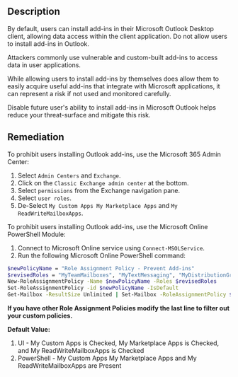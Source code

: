## Description

By default, users can install add-ins in their Microsoft Outlook Desktop client, allowing data access within the client application. Do not allow users to install add-ins in Outlook.

Attackers commonly use vulnerable and custom-built add-ins to access data in user applications.

While allowing users to install add-ins by themselves does allow them to easily acquire useful add-ins that integrate with Microsoft applications, it can represent a risk if not used and monitored carefully.

Disable future user's ability to install add-ins in Microsoft Outlook helps reduce your threat-surface and mitigate this risk.

## Remediation

To prohibit users installing Outlook add-ins, use the Microsoft 365 Admin Center:

1. Select `Admin Centers` and `Exchange`.
2. Click on the `Classic Exchange admin center` at the bottom.
3. Select `permissions` from the Exchange navigation pane.
4. Select `user roles`.
5. De-Select `My Custom Apps My Marketplace Apps` and `My ReadWriteMailboxApps`.

To prohibit users installing Outlook add-ins, use the Microsoft Online PowerShell Module:

1. Connect to Microsoft Online service using `Connect-MSOLService`.
2. Run the following Microsoft Online PowerShell command:

```bash
$newPolicyName = "Role Assignment Policy - Prevent Add-ins"
$revisedRoles = "MyTeamMailboxes", "MyTextMessaging", "MyDistributionGroups", "MyMailSubscriptions", "MyBaseOptions", "MyVoiceMail", "MyProfileInformation", "MyContactInformation", "MyRetentionPolicies", "MyDistributionGroupMembership"
New-RoleAssignmentPolicy -Name $newPolicyName -Roles $revisedRoles
Set-RoleAssignmentPolicy -id $newPolicyName -IsDefault
Get-Mailbox -ResultSize Unlimited | Set-Mailbox -RoleAssignmentPolicy $newPolicyName
```

**If you have other Role Assignment Policies modify the last line to filter out your custom policies.**

**Default Value:**

1. UI - My Custom Apps is Checked, My Marketplace Apps is Checked, and My ReadWriteMailboxApps is Checked
2. PowerShell - My Custom Apps My Marketplace Apps and My ReadWriteMailboxApps are Present